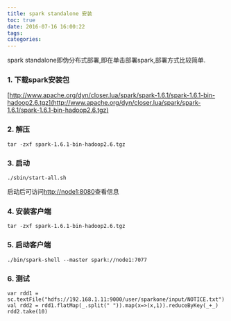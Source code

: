 ```yaml
---
title: spark standalone 安装
toc: true
date: 2016-07-16 16:00:22
tags:
categories:
---
```


spark standalone即伪分布式部署,即在单击部署spark,部署方式比较简单.

### 1. 下载spark安装包

[http://www.apache.org/dyn/closer.lua/spark/spark-1.6.1/spark-1.6.1-bin-hadoop2.6.tgz](http://www.apache.org/dyn/closer.lua/spark/spark-1.6.1/spark-1.6.1-bin-hadoop2.6.tgz)

### 2. 解压
```
tar -zxf spark-1.6.1-bin-hadoop2.6.tgz
```
### 3. 启动
```
./sbin/start-all.sh
```

启动后可访问[http://node1:8080](http://node1:8080)查看信息

### 4. 安装客户端
```
tar -zxf spark-1.6.1-bin-hadoop2.6.tgz
```
### 5. 启动客户端

```
./bin/spark-shell --master spark://node1:7077
```
### 6. 测试
```
var rdd1 = sc.textFile("hdfs://192.168.1.11:9000/user/sparkone/input/NOTICE.txt")
val rdd2 = rdd1.flatMap(_.split(" ")).map(x=>(x,1)).reduceByKey(_+_)
rdd2.take(10)
```

